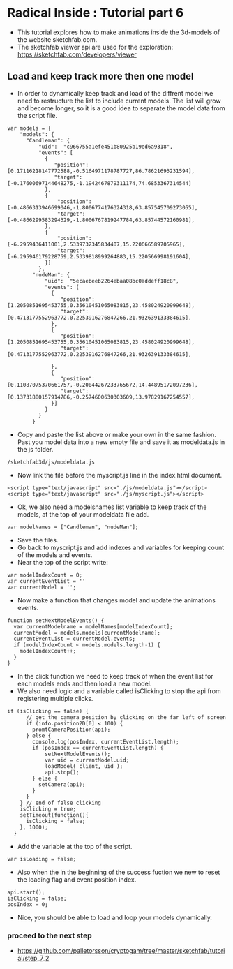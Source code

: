 # Radical Inside : Tutorial part 6

- This tutorial explores how to make animations inside the 3d-models of the website sketchfab.com.
- The sketchfab viewer api are used for the exploration: https://sketchfab.com/developers/viewer

##  Load and keep track more then one model
-  In order to dynamically keep track and load of the diffrent model we need to restructure the list to include current models. The list will grow and  become longer, so it is a good idea to separate the model data from the script file. 
```
var models = {
    "models": {
      "Candleman": {
          "uid":  "c966755a1efe451b80925b19ed6a9318",
          "events": [
            {
               "position": [0.17116218147772588,-0.5164971178787727,86.78621693231594],
               "target": [-0.17600697144648275,-1.1942467879311174,74.6853367314544]
            },
            {
                "position": [-0.4866313946699046,-1.8006774176324318,63.857545709273055],
                "target": [-0.4866299583294329,-1.8006767819247784,63.85744572160981],
            },
            {
                "position": [-6.2959436411001,2.5339732345834407,15.220666589705965],
                "target": [-6.295946179228759,2.5339818999264883,15.220566998191604],
            }]
          },
        "nudeMan": {
            "uid":  "5ecaebeeb2264ebaa08bc0addeff18c8",
            "events": [
              {
                 "position": [1.2050851695453755,0.35610451065083815,23.458024920999648],
                 "target": [0.4713177552963772,0.2253916276847266,21.932639133384615],
              },
              {
                 "position": [1.2050851695453755,0.35610451065083815,23.458024920999648],
                 "target": [0.4713177552963772,0.2253916276847266,21.932639133384615],

              },
              {
                 "position": [0.11087075370661757,-0.20044267233765672,14.44895172097236],
                 "target": [0.13731880157914786,-0.2574600630303609,13.97829167254557],
              }]
            }
          }
        }
```
- Copy and paste the list above or make your own in the same fashion. Past you model data into a new empty file and save it as modeldata.js in the js folder. 
```
/sketchfab3d/js/modeldata.js
```
- Now link the file before the myscript.js line in the index.html document. 
```
<script type="text/javascript" src="./js/modeldata.js"></script>
<script type="text/javascript" src="./js/myscript.js"></script>
```
- Ok, we also need a modelsnames list variable to keep track of the models, at the top of your modeldata file add. 
```
var modelNames = ["Candleman", "nudeMan"];
```
- Save the files. 
- Go back to myscript.js and add indexes and variables for keeping count of the models and events. 
- Near the top of the script write: 
```
var modelIndexCount = 0;
var currentEventList = ''
var currentModel = ''; 
```
- Now make a function that changes model and update the animations events. 
```
function setNextModelEvents() {
  var currentModelname = modelNames[modelIndexCount];
  currentModel = models.models[currentModelname];
  currentEventList = currentModel.events;
  if (modelIndexCount < models.models.length-1) {
    modelIndexCount++;
  }
}
```
-  In the click function we need to keep track of when the event list for each models ends and then load a new model. 
- We also need logic and a variable called isClicking to stop the api from registering multiple clicks.
```
if (isClicking == false) {
      // get the camera position by clicking on the far left of screen
      if (info.position2D[0] < 100) {
        promtCameraPosition(api);
      } else {
        console.log(posIndex, currentEventList.length);
        if (posIndex == currentEventList.length) {
            setNextModelEvents();
            var uid = currentModel.uid;
            loadModel( client, uid );
            api.stop();
        } else {
          setCamera(api);
        }
      }
    } // end of false clicking
    isClicking = true;
    setTimeout(function(){
      isClicking = false;
    }, 1000);
  }
```
- Add the variable at the top of the script. 
```
var isLoading = false;
```
- Also when the in the beginning of the success fuction we new to reset the loading flag and event position index. 
```
api.start();
isClicking = false;
posIndex = 0;
```
- Nice, you should be able to load and loop your models dynamically.

### proceed to the next step
* https://github.com/palletorsson/cryptogam/tree/master/sketchfab/tutorial/step_7_2

